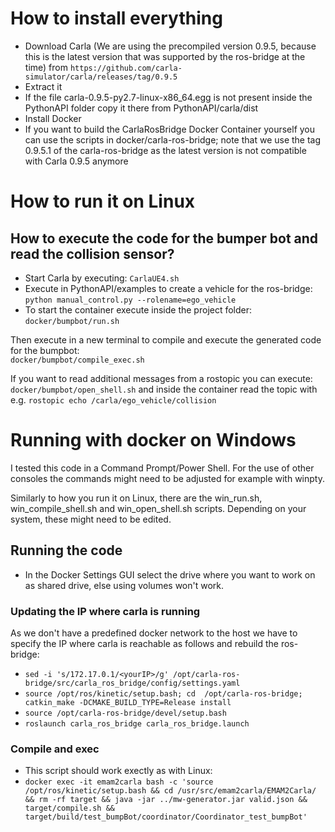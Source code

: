 <!-- (c) https://github.com/MontiCore/monticore -->
# How to install everything
- Download Carla (We are using the precompiled version 0.9.5, because this is the latest version that was supported by the ros-bridge at the time) from `https://github.com/carla-simulator/carla/releases/tag/0.9.5`
- Extract it
- If the file carla-0.9.5-py2.7-linux-x86_64.egg is not present inside the PythonAPI folder copy it there from PythonAPI/carla/dist
- Install Docker
- If you want to build the CarlaRosBridge Docker Container yourself you can use the scripts in docker/carla-ros-bridge; note that we use the tag 0.9.5.1 of the carla-ros-bridge as the latest version is not compatible with Carla 0.9.5 anymore

# How to run it on Linux
## How to execute the code for the bumper bot and read the collision sensor?

- Start Carla by executing: `CarlaUE4.sh`
- Execute in PythonAPI/examples to create a vehicle for the ros-bridge: `python manual_control.py --rolename=ego_vehicle`  
- To start the container execute inside the project folder:  
`docker/bumpbot/run.sh`

Then execute in a new terminal to compile and execute the generated code for the bumpbot:  
`docker/bumpbot/compile_exec.sh`

If you want to read additional messages from a rostopic you can execute:  
`docker/bumpbot/open_shell.sh` and inside the container read the topic with e.g. `rostopic echo /carla/ego_vehicle/collision`

# Running with docker on Windows
I tested this code in a Command Prompt/Power Shell. For the use of other consoles the commands might need to be adjusted for example with winpty.

Similarly to how you run it on Linux, there are the win_run.sh, win_compile_shell.sh and win_open_shell.sh scripts. Depending on your system, these might need to be edited.

## Running the code
- In the Docker Settings GUI select the drive where you want to work on as shared drive, else using volumes won't work.

### Updating the IP where carla is running
As we don't have a predefined docker network to the host we have to specify the IP where carla is reachable as follows and rebuild the ros-bridge:

- `sed -i 's/172.17.0.1/<yourIP>/g' /opt/carla-ros-bridge/src/carla_ros_bridge/config/settings.yaml`
- `source /opt/ros/kinetic/setup.bash; cd  /opt/carla-ros-bridge; catkin_make -DCMAKE_BUILD_TYPE=Release install`
- `source /opt/carla-ros-bridge/devel/setup.bash`
- `roslaunch carla_ros_bridge carla_ros_bridge.launch`

### Compile and exec
- This script should work exectly as with Linux:
- `docker exec -it emam2carla bash -c 'source /opt/ros/kinetic/setup.bash && cd /usr/src/emam2carla/EMAM2Carla/ && rm -rf target && java -jar ../mw-generator.jar valid.json && target/compile.sh && target/build/test_bumpBot/coordinator/Coordinator_test_bumpBot'`
